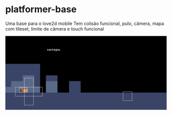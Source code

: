 # platformer-base

Uma base para o love2d mobile 
Tem colisão funcional, pulo, câmera, mapa com tileset, limite de câmera e touch funcional

![print](https://github.com/Fireyest/platformer-base/blob/main/Screenshot_20221209-114331.png)
